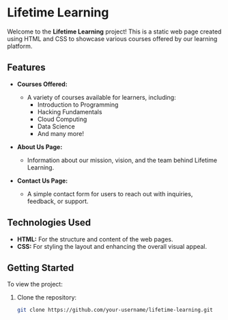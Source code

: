 # Lifetime Learning

Welcome to the **Lifetime Learning** project! This is a static web page created using HTML and CSS to showcase various courses offered by our learning platform.

## Features

- **Courses Offered:**
  - A variety of courses available for learners, including:
    - Introduction to Programming
    - Hacking Fundamentals
    - Cloud Computing
    - Data Science
    - And many more!

- **About Us Page:**
  - Information about our mission, vision, and the team behind Lifetime Learning.

- **Contact Us Page:**
  - A simple contact form for users to reach out with inquiries, feedback, or support.

## Technologies Used

- **HTML:** For the structure and content of the web pages.
- **CSS:** For styling the layout and enhancing the overall visual appeal.

## Getting Started

To view the project:

1. Clone the repository:
   ```bash
   git clone https://github.com/your-username/lifetime-learning.git
